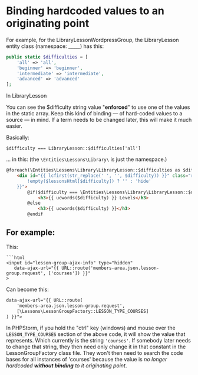 <!-- binding-hardcoded-values-to-an-originating-point.md -->

# Binding hardcoded values to an originating point

For example, for the LibraryLessonWordpressGroup, the LibraryLesson entity class (namespace: _____) has this:

```php
public static $difficulties = [
    'all' => 'all',
    'beginner' => 'beginner',
    'intermediate' => 'intermediate',
    'advanced' => 'advanced'
];
```

In LibraryLesson

You can see the $difficulty string value "**enforced**" to use one of the values in the static array. Keep this kind of binding — of hard-coded values to a source — in mind. If a term needs to be changed later, this will make it much easier.


Basically: 

`$difficulty === LibraryLesson::$difficulties['all']`

... in this: (the `\Entities\Lessons\Library\` is just the namespace.)

```html
@foreach(\Entities\Lessons\Library\LibraryLesson::$difficulties as $difficulty)
    <div id="{{ lcfirst(str_replace(' ', '', $difficulty)) }}" class="row expanded scrolling-cards-row catalogue {{
        !empty($lessonsHtml[$difficulty]) ? '' : 'hide'
    }}">
        @if($difficulty === \Entities\Lessons\Library\LibraryLesson::$difficulties['all'])
            <h3>{{ ucwords($difficulty) }} Levels</h3>
        @else
            <h3>{{ ucwords($difficulty) }}</h3>
        @endif
```

## For example:

This:

```
```html
<input id="lesson-group-ajax-info" type="hidden"
   data-ajax-url="{{ URL::route('members-area.json.lesson-group.request', ['courses']) }}"
>
```

Can become this:

```html
data-ajax-url="{{ URL::route(
    'members-area.json.lesson-group.request', 
    [\Lessons\LessonGroupFactory::LESSON_TYPE_COURSES]
) }}">
```

In PHPStorm, if you hold the "ctrl" key (windows) and mouse over the `LESSON_TYPE_COURSES` section of the above code, it will show the value that represents. Which currently is the string `'courses'`. If somebody later needs to change that string, they then need only change it in that constant in the LessonGroupFactory class file. They won't then need to search the code bases for all instances of 'courses' because the value is *no longer hardcoded **without binding** to it originating point*.